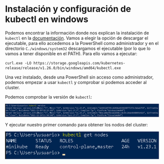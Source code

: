 # Instalación y configuración de kubectl en windows

Podemos encontrar la información donde nos explican la instalación de `kubectl` en la [documentación](https://kubernetes.io/es/docs/tasks/tools/install-kubectl/#instalar-kubectl-en-windows). Vamos a elegir la opción de descargar el ejecutable, para ello accedemos a la PowerShell como administrador y en el directorio `C./windows/system32` descargamos el ejecutable (por lo que lo vamos a tener disponible en el PATH). Para ello vamos a ejecutar:

```
curl.exe -LO https://storage.googleapis.com/kubernetes-release/release/v1.26.0/bin/windows/amd64/kubectl.exe
```

Una vez instalado, desde una PowerShell sin acceso como administrador, podemos empezar a usar `kubectl` y comprobar si podemos acceder al cluster.

Podemos comprobar la versión de `kubectl`:

![windows1](img/windows11.png)

Y ejecutar nuestro primer comando para obtener los nodos del cluster:

![windows1](img/windows12.png)